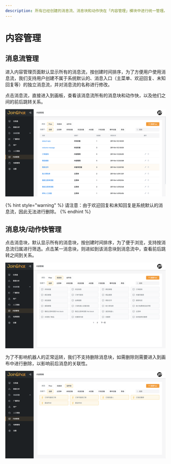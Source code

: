```yaml
---
description: 所有已经创建的消息流、消息块和动作快在「内容管理」模块中进行统一管理。
---
```


# 内容管理

## 消息流管理

进入内容管理页面默认显示所有的消息流，按创建时间排序，为了方便用户使用消息流，我们支持用户创建不属于系统默认的、消息入口（主菜单、欢迎回复、未知回复等）的独立消息流，并对消息流的名称进行修改。

点击消息流，直接进入到画板，查看该消息流所有的消息块和动作快，以及他们之间的前后跳转关系。

![Flow&#x7BA1;&#x7406;](../.gitbook/assets/image%20%2825%29.png)

{% hint style="warning" %}
请注意：由于欢迎回复和未知回复是系统默认的消息流，因此无法进行删除。
{% endhint %}

## 消息块/动作快管理

点击消息块，默认显示所有的消息块，按创建时间排序，为了便于浏览，支持按消息流归属进行筛选。点击某一消息块，则进如到该消息块到消息流中，查看前后跳转之间到关系。

![&#x6D88;&#x606F;&#x5757;&#x7BA1;&#x7406;](../.gitbook/assets/image%20%2833%29.png)

为了不影响机器人的正常运转，我们不支持删除消息块，如需删除则需要进入到画布中进行删除，以影响前后消息的关联性。

![&#x52A8;&#x4F5C;&#x5757;&#x7BA1;&#x7406;](../.gitbook/assets/image%20%284%29.png)



